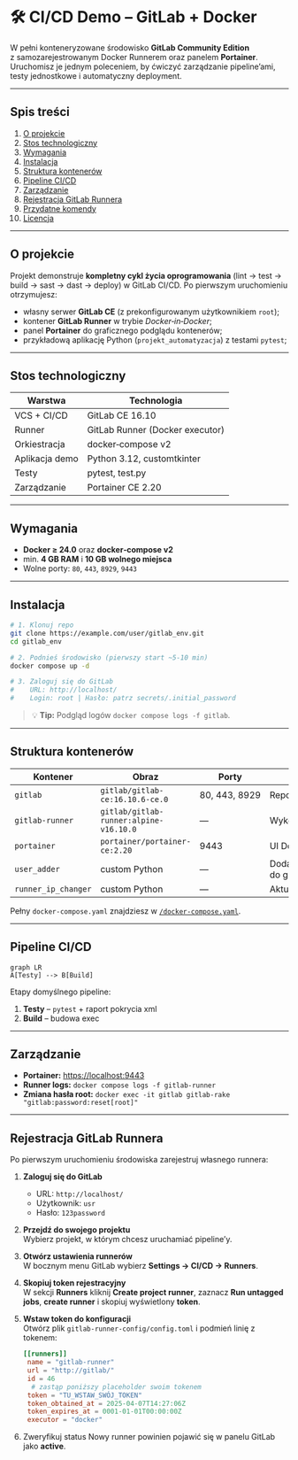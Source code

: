 
# 🛠️ CI/CD Demo – GitLab + Docker

W pełni konteneryzowane środowisko **GitLab Community Edition** z samozarejestrowanym Docker Runnerem oraz panelem **Portainer**.
Uruchomisz je jednym poleceniem, by ćwiczyć zarządzanie pipeline’ami, testy jednostkowe i automatyczny deployment.

---

## Spis treści
1. [O projekcie](#o-projekcie)
2. [Stos technologiczny](#stos-technologiczny)
3. [Wymagania](#wymagania)
4. [Instalacja](#instalacja)
5. [Struktura kontenerów](#struktura-kontenerów)
6. [Pipeline CI/CD](#pipeline-cicd)
7. [Zarządzanie](#zarządzanie)
8. [Rejestracja GitLab Runnera](#rejestracja-gitlab-runnera)
9. [Przydatne komendy](#przydatne-komendy)
10. [Licencja](#licencja)

---

## O projekcie

Projekt demonstruje **kompletny cykl życia oprogramowania** (lint → test → build → sast → dast → deploy) w GitLab CI/CD.
Po pierwszym uruchomieniu otrzymujesz:

* własny serwer **GitLab CE** (z prekonfigurowanym użytkownikiem `root`);
* kontener **GitLab Runner** w trybie *Docker‑in‑Docker*;
* panel **Portainer** do graficznego podglądu kontenerów;
* przykładową aplikację Python (`projekt_automatyzacja`) z testami `pytest`;

---

## Stos technologiczny

| Warstwa        | Technologia                     |
| -------------- | ------------------------------- |
| VCS + CI/CD    | GitLab CE 16.10                 |
| Runner         | GitLab Runner (Docker executor) |
| Orkiestracja   | docker‑compose v2               |
| Aplikacja demo | Python 3.12, customtkinter      |
| Testy          | pytest, test.py                 |
| Zarządzanie    | Portainer CE 2.20               |

---

## Wymagania

* **Docker ≥ 24.0** oraz **docker‑compose v2**
* min. **4 GB RAM** i **10 GB wolnego miejsca**
* Wolne porty: `80`, `443`, `8929`, `9443`

---

## Instalacja

```bash
# 1. Klonuj repo
git clone https://example.com/user/gitlab_env.git
cd gitlab_env

# 2. Podnieś środowisko (pierwszy start ~5‑10 min)
docker compose up -d

# 3. Zaloguj się do GitLab
#    URL: http://localhost/
#    Login: root | Hasło: patrz secrets/.initial_password
```

> 💡 **Tip:** Podgląd logów `docker compose logs -f gitlab`.

---

## Struktura kontenerów

| Kontener | Obraz | Porty | Rola |
| -------- | ----- | ----- | ---- |
| `gitlab` | `gitlab/gitlab-ce:16.10.6-ce.0` | 80, 443, 8929 | Repo + serwer CI |
| `gitlab-runner` | `gitlab/gitlab-runner:alpine-v16.10.0` | — | Wykonuje joby CI |
| `portainer` | `portainer/portainer-ce:2.20` | 9443 | UI Docker |
| `user_adder` | custom Python                 | — | Dodaje konto usr do gitlab |
| `runner_ip_changer` | custom Python          | — | Aktualizuje Runner |

Pełny `docker-compose.yaml` znajdziesz w [`/docker-compose.yaml`](./docker-compose.yaml).

---

## Pipeline CI/CD

```mermaid
graph LR
A[Testy] --> B[Build]
```

Etapy domyślnego pipeline:

1. **Testy** – `pytest` + raport pokrycia xml
2. **Build** – budowa exec 

---

## Zarządzanie

* **Portainer:** <https://localhost:9443>
* **Runner logs:** `docker compose logs -f gitlab-runner`
* **Zmiana hasła root:** `docker exec -it gitlab gitlab-rake "gitlab:password:reset[root]"`

---

## Rejestracja GitLab Runnera

Po pierwszym uruchomieniu środowiska zarejestruj własnego runnera:

1. **Zaloguj się do GitLab**  
   - URL: `http://localhost/`  
   - Użytkownik: `usr`  
   - Hasło: `123password`

2. **Przejdź do swojego projektu**  
   Wybierz projekt, w którym chcesz uruchamiać pipeline’y.

3. **Otwórz ustawienia runnerów**  
   W bocznym menu GitLab wybierz **Settings → CI/CD → Runners**.

4. **Skopiuj token rejestracyjny**  
   W sekcji **Runners** kliknij **Create project runner**, zaznacz **Run untagged jobs**, **create runner** i skopiuj wyświetlony **token**.

5. **Wstaw token do konfiguracji**  
   Otwórz plik `gitlab-runner-config/config.toml` i podmień linię z tokenem:
   ```toml
   [[runners]]
    name = "gitlab-runner"
    url = "http://gitlab/"
    id = 46
     # zastąp poniższy placeholder swoim tokenem
    token = "TU_WSTAW_SWÓJ_TOKEN"
    token_obtained_at = 2025-04-07T14:27:06Z
    token_expires_at = 0001-01-01T00:00:00Z
    executor = "docker"

6. Zweryfikuj status
   Nowy runner powinien pojawić się w panelu GitLab jako **active**.

